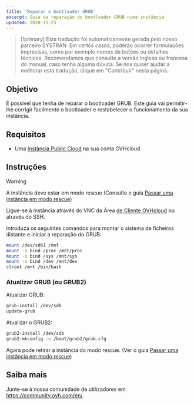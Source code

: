```yaml
---
title: 'Reparar o bootloader GRUB'
excerpt: Guia de reparação do bootloader GRUB numa instância
updated: 2020-11-23
---
```


> [!primary]
> Esta tradução foi automaticamente gerada pelo nosso parceiro SYSTRAN. Em certos casos, poderão ocorrer formulações imprecisas, como por exemplo nomes de botões ou detalhes técnicos. Recomendamos que consulte a versão inglesa ou francesa do manual, caso tenha alguma dúvida. Se nos quiser ajudar a melhorar esta tradução, clique em "Contribuir" nesta página.
>

## Objetivo

É possível que tenha de reparar o bootloader GRUB. Este guia vai permitir-lhe corrigir facilmente o bootloader e restabelecer o funcionamento da sua instância.

## Requisitos

- Uma [Instância Public Cloud](/links/public-cloud/public-cloud) na sua conta OVHcloud

## Instruções

> [!warning]
> A instância deve estar em modo rescue (Consulte o guia [Passar uma instância em modo rescue](/pages/public_cloud/compute/put_an_instance_in_rescue_mode))

Ligue-se à instância através do VNC da Área [de Cliente OVHcloud](/links/manager) ou através do SSH.

Introduza os seguintes comandos para montar o sistema de ficheiros distante e iniciar a reparação do GRUB:

```sh
mount /dev/sdb1 /mnt
mount -o bind /proc /mnt/proc
mount -o bind /sys /mnt/sys
mount -o bind /dev /mnt/dev
clroot /mnt /bin/bash
```

### Atualizar GRUB (ou GRUB2)

Atualizar GRUB:

```sh
grub-install /dev/sdb
update-grub
```

Atualizar o GRUB2:

```sh
grub2-install /dev/sdb
grub2-mkconfig -o /boot/grub2/grub.cfg
```

Agora pode retirar a instância do modo rescue. (Ver o guia [Passar uma instância em modo rescue](/pages/public_cloud/compute/put_an_instance_in_rescue_mode))

## Saiba mais

Junte-se à nossa comunidade de utilizadores em <https://community.ovh.com/en/>.